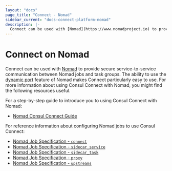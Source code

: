 ```yaml
---
layout: "docs"
page_title: "Connect - Nomad"
sidebar_current: "docs-connect-platform-nomad"
description: |-
  Connect can be used with [Nomad](https://www.nomadproject.io) to provide secure service-to-service communication between Nomad jobs. The ability to use the dynamic port feature of Nomad makes Connect particularly easy to use.
---
```


# Connect on Nomad

Connect can be used with [Nomad](https://www.nomadproject.io) to provide
secure service-to-service communication between Nomad jobs and task groups. The ability to
use the [dynamic port](https://www.nomadproject.io/docs/job-specification/network.html#dynamic-ports)
feature of Nomad makes Connect particularly easy to use. For more information
about using Consul Connect with Nomad, you might find the following resources
useful.

For a step-by-step guide to introduce you to using Consul Connect with Nomad:

- [Nomad Consul Connect Guide](https://www.nomadproject.io/guides/integrations/consul-connect/index.html)

For reference information about configuring Nomad jobs to use Consul Connect:

- [Nomad Job Specification - `connect`](https://www.nomadproject.io/docs/job-specification/connect.html)
- [Nomad Job Specification - `sidecar_service`](https://www.nomadproject.io/docs/job-specification/sidecar_service.html)
- [Nomad Job Specification - `sidecar_task`](https://www.nomadproject.io/docs/job-specification/sidecar_task.html)
- [Nomad Job Specification - `proxy`](https://www.nomadproject.io/docs/job-specification/proxy.html)
- [Nomad Job Specification - `upstreams`](https://www.nomadproject.io/docs/job-specification/upstreams.html)
